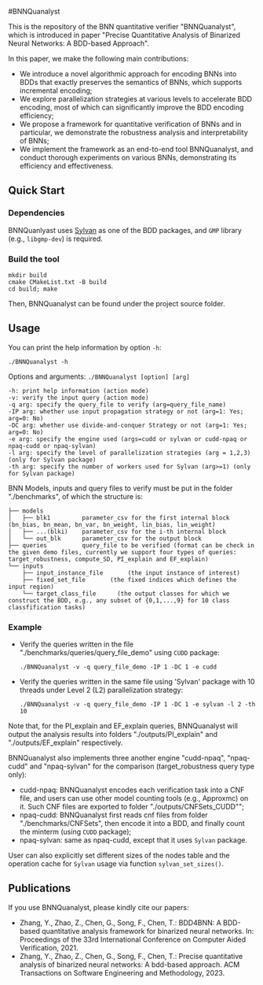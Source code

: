 #BNNQuanalyst

This is the repository of the BNN quantitative verifier "BNNQuanalyst", which is introduced in paper "Precise Quantitative Analysis of Binarized Neural Networks: A BDD-based Approach".

In this paper, we make the following main contributions:
- We introduce a novel algorithmic approach for encoding BNNs into BDDs that exactly preserves the semantics of BNNs, which supports incremental encoding;
- We explore parallelization strategies at various levels to accelerate BDD encoding, most of which can significantly improve the BDD encoding efficiency;
- We propose a framework for quantitative verification of BNNs and in particular, we demonstrate the robustness analysis and interpretability of BNNs;
- We implement the framework as an end-to-end tool BNNQuanalyst, and conduct thorough experiments on various BNNs, demonstrating its efficiency and effectiveness. 

## Quick Start

### Dependencies
BNNQuanlyast uses [Sylvan](https://github.com/utwente-fmt/sylvan) as one of the BDD packages, and `GMP` library (e.g., `libgmp-dev`)
 is required.

### Build the tool

```
mkdir build
cmake CMakeList.txt -B build
cd build; make
```
Then, BNNQuanalyst can be found under the project source folder.

## Usage
You can print the help information by option `-h`: 
```
./BNNQuanalyst -h
```
Options and arguments: `./BNNQuanalyst [option] [arg]`
```
-h: print help information (action mode)
-v: verify the input query (action mode)
-q arg: specify the query_file to verify (arg=query_file_name)
-IP arg: whether use input propagation strategy or not (arg=1: Yes; arg=0: No)
-DC arg: whether use divide-and-conquer Strategy or not (arg=1: Yes; arg=0: No)
-e arg: specify the engine used (args=cudd or sylvan or cudd-npaq or npaq-cudd or npaq-sylvan)
-l arg: specify the level of parallelization strategies (arg = 1,2,3) (only for Sylvan package)
-th arg: specify the number of workers used for Sylvan (arg>=1) (only for Sylvan package)
```
BNN Models, inputs and query files to verify must be put in the folder "./benchmarks", of which the structure is: 
```
├── models           
│   ├── blk1         parameter_csv for the first internal block (bn_bias, bn_mean, bn_var, bn_weight, lin_bias, lin_weight)
│   ├── ...(blki)    parameter_csv for the i-th internal block
│   └── out_blk      parameter_csv for the output block
├── queries          query_file to be verified (format can be check in the given demo files, currently we support four types of queries: target_robustness, compute_SD, PI_explain and EF_explain)
└── inputs          
    ├── input_instance_file       (the input instance of interest)
    ├── fixed_set_file       (the fixed indices which defines the input region)
    └── target_class_file      (the output classes for which we construct the BDD, e.g., any subset of {0,1,...,9} for 10 class classfification tasks)
```

### Example
- Verify the queries written in the file "./benchmarks/queries/query_file_demo" using `CUDD` package:
  
  `./BNNQuanalyst -v -q query_file_demo -IP 1 -DC 1 -e cudd`
- Verify the queries written in the same file using 'Sylvan' package with 10 threads under Level 2 (L2) parallelization strategy:

  `./BNNQuanalyst -v -q query_file_demo -IP 1 -DC 1 -e sylvan -l 2 -th 10`

Note that, for the PI_explain and EF_explain queries, BNNQuanalyst will output the analysis results into folders "./outputs/PI_explain" and "./outputs/EF_explain" respectively.

BNNQuanalyst also implements three another engine "cudd-npaq", "npaq-cudd" and "npaq-sylvan" for the comparison (target_robustness query type only):
- cudd-npaq: BNNQuanalyst encodes each verification task into a CNF file, and users can use other model counting tools (e.g., Approxmc) on it. Such CNF files are exported to folder "./outputs/CNFSets_CUDD"";
- npaq-cudd: BNNQuanalyst first reads cnf files from folder "./benchmarks/CNFSets", then encode it into a BDD, and finally count the minterm (using `CUDD` package);
- npaq-sylvan: same as npaq-cudd, except that it uses `Sylvan` package.

User can also explicitly set different sizes of the nodes table and the operation cache for `Sylvan` usage via function `sylvan_set_sizes()`.

## Publications

If you use BNNQuanalyst, please kindly cite our papers:

- Zhang, Y., Zhao, Z., Chen, G., Song, F., Chen, T.: BDD4BNN: A BDD-based quantitative analysis framework for binarized neural networks. In: Proceedings of the 33rd International Conference on Computer Aided Verification, 2021.
- Zhang, Y., Zhao, Z., Chen, G., Song, F., Chen, T.: Precise quantitative analysis of binarized neural networks: A bdd-based approach. ACM Transactions on Software Engineering and Methodology, 2023.



